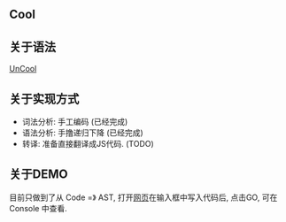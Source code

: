 Cool
-----

## 关于语法
[UnCool](https://web.archive.org/web/20050527134037/http://users.cs.dal.ca/~jost/4131/uncool-manual.html)

## 关于实现方式
+ 词法分析: 手工编码 (已经完成)
+ 语法分析: 手撸递归下降 (已经完成)
+ 转译: 准备直接翻译成JS代码. (TODO)

## 关于DEMO
目前只做到了从 Code =》 AST, 打开[网页](http://nzhl.github.io/Simple-C/)在输入框中写入代码后, 点击GO, 可在 Console 中查看.


